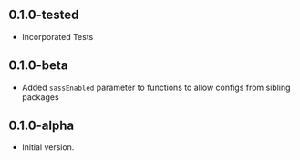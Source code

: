 ## 0.1.0-tested
- Incorporated Tests

## 0.1.0-beta
- Added `sassEnabled` parameter to functions to allow configs from sibling packages

## 0.1.0-alpha
- Initial version.
